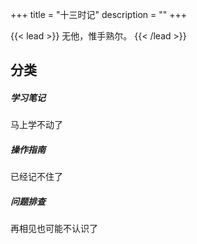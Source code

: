 +++
title = "十三时记"
description = ""
+++

{{< lead >}}
无他，惟手熟尔。
{{< /lead >}}

## 分类

<div class="row py-3 mb-5">
	<div class="col-md-4">
		<div class="card flex-row border-0">
			<div class="mt-3">
				<span class="fas fa-book-reader fa-2x text-primary"></span>
			</div>
			<div class="card-body pl-2">
				<h5 class="card-title">
					学习笔记
				</h5>
				<p class="card-text text-muted">
                    马上学不动了
				</p>
			</div>
		</div>
	</div>
	<div class="col-md-4">
		<div class="card flex-row border-0">
			<div class="mt-3">
				<span class="fas fa-user-cog fa-2x text-primary"></span>
			</div>
			<div class="card-body pl-2">
				<h5 class="card-title">
					操作指南
				</h5>
				<p class="card-text text-muted">
                    已经记不住了
				</p>
			</div>
		</div>
	</div>
	<div class="col-md-4">
		<div class="card flex-row border-0">
			<div class="mt-3">
				<span class="fas fa-bell-slash fa-2x text-primary"></span>
			</div>
			<div class="card-body pl-2">
				<h5 class="card-title">
					问题排查
				</h5>
				<p class="card-text text-muted">
                    再相见也可能不认识了
				</p>
			</div>
		</div>
	</div>
</div>